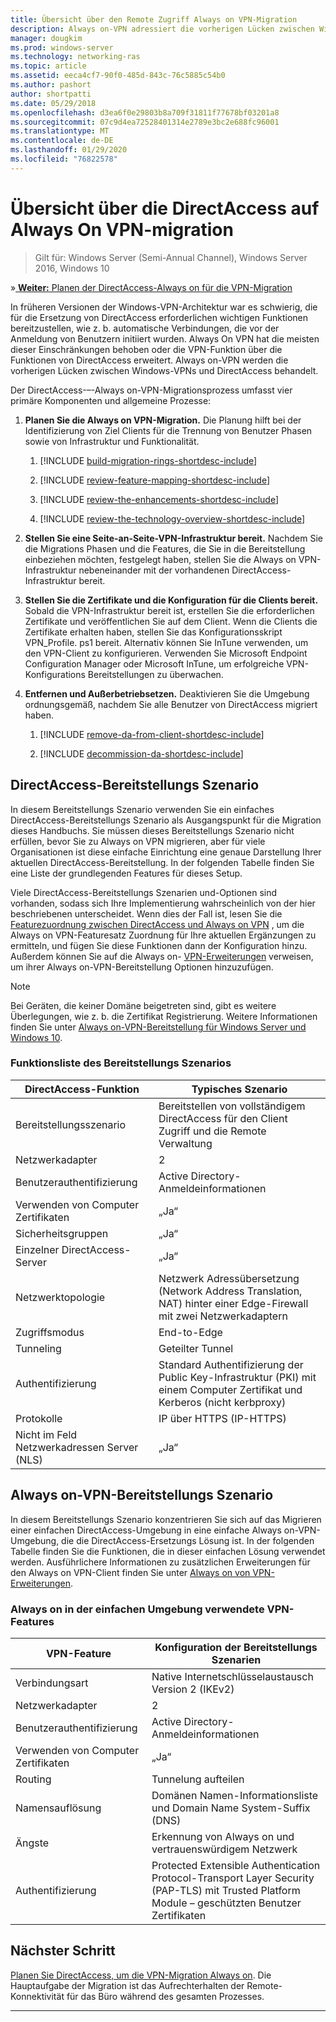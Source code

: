 ```yaml
---
title: Übersicht über den Remote Zugriff Always on VPN-Migration
description: Always on-VPN adressiert die vorherigen Lücken zwischen Windows-VPNs und DirectAccess sowie die Migration von DirectAccess zu Always on VPN.
manager: dougkim
ms.prod: windows-server
ms.technology: networking-ras
ms.topic: article
ms.assetid: eeca4cf7-90f0-485d-843c-76c5885c54b0
ms.author: pashort
author: shortpatti
ms.date: 05/29/2018
ms.openlocfilehash: d3ea6f0e29803b8a709f31811f77678bf03201a8
ms.sourcegitcommit: 07c9d4ea72528401314e2789e3bc2e688fc96001
ms.translationtype: MT
ms.contentlocale: de-DE
ms.lasthandoff: 01/29/2020
ms.locfileid: "76822578"
---
```

# <a name="overview-of-the-directaccess-to-always-on-vpn-migration"></a>Übersicht über die DirectAccess auf Always On VPN-migration 

>Gilt für: Windows Server (Semi-Annual Channel), Windows Server 2016, Windows 10

&#187;[ **Weiter:** Planen der DirectAccess-Always on für die VPN-Migration](da-always-on-migration-planning.md)

In früheren Versionen der Windows-VPN-Architektur war es schwierig, die für die Ersetzung von DirectAccess erforderlichen wichtigen Funktionen bereitzustellen, wie z. b. automatische Verbindungen, die vor der Anmeldung von Benutzern initiiert wurden. Always On VPN hat die meisten dieser Einschränkungen behoben oder die VPN-Funktion über die Funktionen von DirectAccess erweitert. Always on-VPN werden die vorherigen Lücken zwischen Windows-VPNs und DirectAccess behandelt.

Der DirectAccess-–-Always on-VPN-Migrationsprozess umfasst vier primäre Komponenten und allgemeine Prozesse:


1.  **Planen Sie die Always on VPN-Migration.** Die Planung hilft bei der Identifizierung von Ziel Clients für die Trennung von Benutzer Phasen sowie von Infrastruktur und Funktionalität.

    1.  [!INCLUDE [build-migration-rings-shortdesc-include](../includes/build-migration-rings-shortdesc-include.md)]

    2.  [!INCLUDE [review-feature-mapping-shortdesc-include](../includes/review-feature-mapping-shortdesc-include.md)] 

    3.  [!INCLUDE [review-the-enhancements-shortdesc-include](../includes/review-the-enhancements-shortdesc-include.md)] 

    4.  [!INCLUDE [review-the-technology-overview-shortdesc-include](../includes/review-the-technology-overview-shortdesc-include.md)]

2.  **Stellen Sie eine Seite-an-Seite-VPN-Infrastruktur bereit.** Nachdem Sie die Migrations Phasen und die Features, die Sie in die Bereitstellung einbeziehen möchten, festgelegt haben, stellen Sie die Always on VPN-Infrastruktur nebeneinander mit der vorhandenen DirectAccess-Infrastruktur bereit.  

3.  **Stellen Sie die Zertifikate und die Konfiguration für die Clients bereit.**  Sobald die VPN-Infrastruktur bereit ist, erstellen Sie die erforderlichen Zertifikate und veröffentlichen Sie auf dem Client. Wenn die Clients die Zertifikate erhalten haben, stellen Sie das Konfigurationsskript VPN_Profile. ps1 bereit. Alternativ können Sie InTune verwenden, um den VPN-Client zu konfigurieren. Verwenden Sie Microsoft Endpoint Configuration Manager oder Microsoft InTune, um erfolgreiche VPN-Konfigurations Bereitstellungen zu überwachen.

4.  **Entfernen und Außerbetriebsetzen.** Deaktivieren Sie die Umgebung ordnungsgemäß, nachdem Sie alle Benutzer von DirectAccess migriert haben.

    1.  [!INCLUDE [remove-da-from-client-shortdesc-include](../includes/remove-da-from-client-shortdesc-include.md)]

    2.  [!INCLUDE [decommission-da-shortdesc-include](../includes/decommission-da-shortdesc-include.md)]


## <a name="directaccess-deployment-scenario"></a>DirectAccess-Bereitstellungs Szenario

In diesem Bereitstellungs Szenario verwenden Sie ein einfaches DirectAccess-Bereitstellungs Szenario als Ausgangspunkt für die Migration dieses Handbuchs. Sie müssen dieses Bereitstellungs Szenario nicht erfüllen, bevor Sie zu Always on VPN migrieren, aber für viele Organisationen ist diese einfache Einrichtung eine genaue Darstellung Ihrer aktuellen DirectAccess-Bereitstellung. In der folgenden Tabelle finden Sie eine Liste der grundlegenden Features für dieses Setup.

Viele DirectAccess-Bereitstellungs Szenarien und-Optionen sind vorhanden, sodass sich Ihre Implementierung wahrscheinlich von der hier beschriebenen unterscheidet. Wenn dies der Fall ist, lesen Sie die [Featurezuordnung zwischen DirectAccess und Always on VPN](../vpn/vpn-map-da.md) , um die Always on VPN-Featuresatz Zuordnung für Ihre aktuellen Ergänzungen zu ermitteln, und fügen Sie diese Funktionen dann der Konfiguration hinzu. Außerdem können Sie auf die Always on- [VPN-Erweiterungen](../vpn/always-on-vpn/always-on-vpn-enhancements.md) verweisen, um ihrer Always on-VPN-Bereitstellung Optionen hinzuzufügen.

>[!NOTE] 
>Bei Geräten, die keiner Domäne beigetreten sind, gibt es weitere Überlegungen, wie z. b. die Zertifikat Registrierung. Weitere Informationen finden Sie unter [Always on-VPN-Bereitstellung für Windows Server und Windows 10](../vpn/always-on-vpn/deploy/always-on-vpn-deploy.md).

### <a name="deployment-scenario-feature-list"></a>Funktionsliste des Bereitstellungs Szenarios

| DirectAccess-Funktion | Typisches Szenario |
|-----|----|
| Bereitstellungsszenario                   | Bereitstellen von vollständigem DirectAccess für den Client Zugriff und die Remote Verwaltung                                               |
| Netzwerkadapter                      | 2                                                                                                              |
| Benutzerauthentifizierung                   | Active Directory-Anmeldeinformationen                                                                                   |
| Verwenden von Computer Zertifikaten             | „Ja“                                                                                                            |
| Sicherheitsgruppen                       | „Ja“                                                                                                            |
| Einzelner DirectAccess-Server            | „Ja“                                                                                                            |
| Netzwerktopologie                      | Netzwerk Adressübersetzung (Network Address Translation, NAT) hinter einer Edge-Firewall mit zwei Netzwerkadaptern                            |
| Zugriffsmodus                           | End-to-Edge                                                                                                    |
| Tunneling                             | Geteilter Tunnel                                                                                                   |
| Authentifizierung                        | Standard Authentifizierung der Public Key-Infrastruktur (PKI) mit einem Computer Zertifikat und Kerberos (nicht kerbproxy) |
| Protokolle                             | IP über HTTPS (IP-HTTPS)                                                                                       |
| Nicht im Feld Netzwerkadressen Server (NLS) | „Ja“                                                                                                            |

## <a name="always-on-vpn-deployment-scenario"></a>Always on-VPN-Bereitstellungs Szenario

In diesem Bereitstellungs Szenario konzentrieren Sie sich auf das Migrieren einer einfachen DirectAccess-Umgebung in eine einfache Always on-VPN-Umgebung, die die DirectAccess-Ersetzungs Lösung ist. In der folgenden Tabelle finden Sie die Funktionen, die in dieser einfachen Lösung verwendet werden. Ausführlichere Informationen zu zusätzlichen Erweiterungen für den Always on VPN-Client finden Sie unter [Always on von VPN-Erweiterungen](../vpn/always-on-vpn/always-on-vpn-enhancements.md).

### <a name="always-on-vpn-features-used-in-the-simple-environment"></a>Always on in der einfachen Umgebung verwendete VPN-Features

| VPN-Feature | Konfiguration der Bereitstellungs Szenarien |
|-----|-----|
| Verbindungsart | Native Internetschlüsselaustausch Version 2 (IKEv2) |
| Netzwerkadapter   | 2        |
| Benutzerauthentifizierung  | Active Directory-Anmeldeinformationen            |
| Verwenden von Computer Zertifikaten        | „Ja“                          |
| Routing | Tunnelung aufteilen |
| Namensauflösung | Domänen Namen-Informationsliste und Domain Name System-Suffix (DNS) |
| Ängste | Erkennung von Always on und vertrauenswürdigem Netzwerk |
| Authentifizierung  | Protected Extensible Authentication Protocol-Transport Layer Security (PAP-TLS) mit Trusted Platform Module – geschützten Benutzer Zertifikaten |

## <a name="next-step"></a>Nächster Schritt

[Planen Sie DirectAccess, um die VPN-Migration Always on](da-always-on-migration-planning.md). Die Hauptaufgabe der Migration ist das Aufrechterhalten der Remote-Konnektivität für das Büro während des gesamten Prozesses.

---